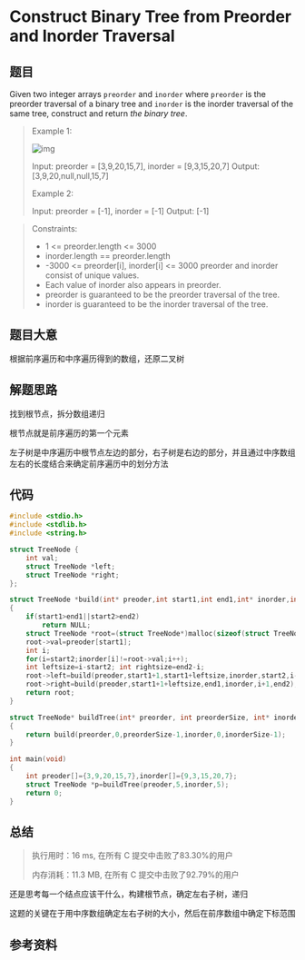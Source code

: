 # Construct Binary Tree from Preorder and Inorder Traversal

## 题目

Given two integer arrays `preorder` and `inorder` where `preorder` is the preorder traversal of a binary tree and `inorder` is the inorder traversal of the same tree, construct and return *the binary tree*.

 

> Example 1:
>
> ![img](https://assets.leetcode.com/uploads/2021/02/19/tree.jpg)
>
> Input: preorder = [3,9,20,15,7], inorder = [9,3,15,20,7]
> Output: [3,9,20,null,null,15,7]
>
> 
>
> Example 2:
>
> Input: preorder = [-1], inorder = [-1]
> Output: [-1]

> Constraints:
>
> + 1 <= preorder.length <= 3000
> + inorder.length == preorder.length
> + -3000 <= preorder[i], inorder[i] <= 3000
>   preorder and inorder consist of unique values.
> + Each value of inorder also appears in preorder.
> + preorder is guaranteed to be the preorder traversal of the tree.
> + inorder is guaranteed to be the inorder traversal of the tree.

## 题目大意

根据前序遍历和中序遍历得到的数组，还原二叉树

## 解题思路

找到根节点，拆分数组递归

根节点就是前序遍历的第一个元素

左子树是中序遍历中根节点左边的部分，右子树是右边的部分，并且通过中序数组左右的长度结合来确定前序遍历中的划分方法



## 代码

```c
#include <stdio.h>
#include <stdlib.h>
#include <string.h>

struct TreeNode {
    int val;
    struct TreeNode *left;
    struct TreeNode *right;
};

struct TreeNode *build(int* preoder,int start1,int end1,int* inorder,int start2,int end2)
{
    if(start1>end1||start2>end2)
        return NULL;
    struct TreeNode *root=(struct TreeNode*)malloc(sizeof(struct TreeNode));
    root->val=preoder[start1];
    int i;
    for(i=start2;inorder[i]!=root->val;i++);
    int leftsize=i-start2; int rightsize=end2-i;
    root->left=build(preoder,start1+1,start1+leftsize,inorder,start2,i-1);
    root->right=build(preoder,start1+1+leftsize,end1,inorder,i+1,end2);
    return root;
}

struct TreeNode* buildTree(int* preorder, int preorderSize, int* inorder, int inorderSize)
{
    return build(preorder,0,preorderSize-1,inorder,0,inorderSize-1);
}

int main(void)
{
    int preoder[]={3,9,20,15,7},inorder[]={9,3,15,20,7};
    struct TreeNode *p=buildTree(preoder,5,inorder,5);
    return 0;
}

```



## 总结

>  执行用时：16 ms, 在所有 C 提交中击败了83.30%的用户
>
>  内存消耗：11.3 MB, 在所有 C 提交中击败了92.79%的用户



还是思考每一个结点应该干什么，构建根节点，确定左右子树，递归

这题的关键在于用中序数组确定左右子树的大小，然后在前序数组中确定下标范围

## 参考资料



